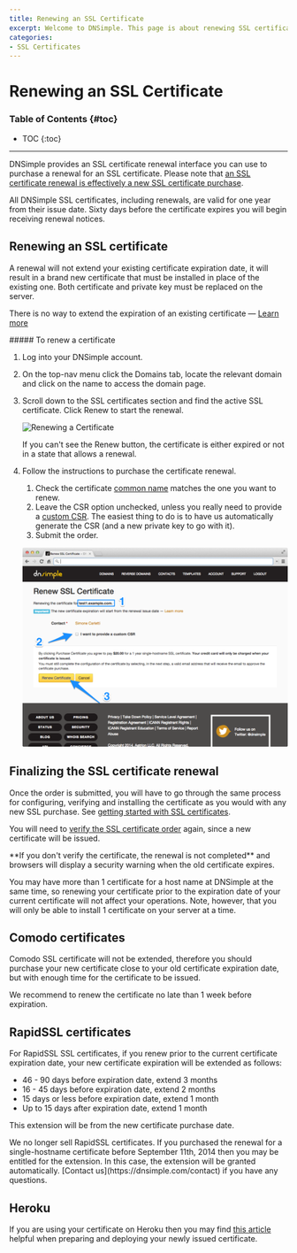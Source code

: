 ```yaml
---
title: Renewing an SSL Certificate
excerpt: Welcome to DNSimple. This page is about renewing SSL certificates. Hosted DNS has never been this easy.
categories:
- SSL Certificates
---
```


# Renewing an SSL Certificate

### Table of Contents {#toc}

* TOC
{:toc}

---

DNSimple provides an SSL certificate renewal interface you can use to purchase a renewal for an SSL certificate. Please note that [an SSL certificate renewal is effectively a new SSL certificate purchase](/articles/how-certificate-renewal-works/).

All DNSimple SSL certificates, including renewals, are valid for one year from their issue date. Sixty days before the certificate expires you will begin receiving renewal notices.

## Renewing an SSL certificate

<note>
A renewal will not extend your existing certificate expiration date, it will result in a brand new certificate that must be installed in place of the existing one. Both certificate and private key must be replaced on the server.

There is no way to extend the expiration of an existing certificate &mdash; [Learn more](/articles/how-certificate-renewal-works/)
</note>

<div class="section-steps" markdown="1">
##### To renew a certificate

1.  Log into your DNSimple account.
1.  On the top-nav menu click the <label>Domains</label> tab, locate the relevant domain and click on the name to access the domain page.
1.  Scroll down to the <label>SSL certificates</label> section and find the active SSL certificate. Click <label>Renew</label> to start the renewal.

    ![Renewing a Certificate](/files/certificates-renew-action.png)

    If you can't see the <label>Renew</label> button, the certificate is either expired or not in a state that allows a renewal.

1.  Follow the instructions to purchase the certificate renewal.

    1.  Check the certificate [common name](/articles/what-is-common-name/) matches the one you want to renew.
    1.  Leave the CSR option unchecked, unless you really need to provide a [custom CSR](/articles/what-is-csr/). The easiest thing to do is to have us automatically generate the CSR (and a new private key to go with it).
    1.  Submit the order.

    ![Renew a Certificate](/files/dnsimple-certificate-renewal.png)

</div>

## Finalizing the SSL certificate renewal

Once the order is submitted, you will have to go through the same process for configuring, verifying and installing the certificate as you would with any new SSL purchase. See [getting started with SSL certificates](/articles/getting-started-ssl-certificates/).

You will need to [verify the SSL certificate order](/articles/ssl-certificates-email-validation/) again, since a new certificate will be issued.

<warning>
**If you don't verify the certificate, the renewal is not completed** and browsers will display a security warning when the old certificate expires.
</warning>

You may have more than 1 certificate for a host name at DNSimple at the same time, so renewing your certificate prior to the expiration date of your current certificate will not affect your operations. Note, however, that you will only be able to install 1 certificate on your server at a time.

## Comodo certificates

Comodo SSL certificate will not be extended, therefore you should purchase your new certificate close to your old certificate expiration date, but with enough time for the certificate to be issued.

<note>
We recommend to renew the certificate no late than 1 week before expiration.
</note>

## RapidSSL certificates

For RapidSSL SSL certificates, if you renew prior to the current certificate expiration date, your new certificate expiration will be extended as follows:

- 46 - 90 days before expiration date, extend 3 months
- 16 - 45 days before expiration date, extend 2 months
- 15 days or less before expiration date, extend 1 month
- Up to 15 days after expiration date, extend 1 month

This extension will be from the new certificate purchase date.

<note>
We no longer sell RapidSSL certificates. If you purchased the renewal for a single-hostname certificate before September 11th, 2014 then you may be entitled for the extension. In this case, the extension will be granted automatically. [Contact us](https://dnsimple.com/contact) if you have any questions.
</note>

## Heroku

If you are using your certificate on Heroku then you may find [this article](https://devcenter.heroku.com/articles/ssl-certificate-dnsimple) helpful when preparing and deploying your newly issued certificate.

